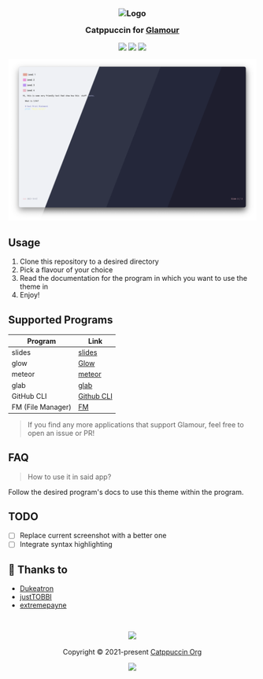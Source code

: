 <h3 align="center">
	<img src="https://raw.githubusercontent.com/catppuccin/catppuccin/main/assets/logos/exports/1544x1544_circle.png" width="100" alt="Logo"/><br/>
	<img src="https://raw.githubusercontent.com/catppuccin/catppuccin/main/assets/misc/transparent.png" height="30" width="0px"/>
	Catppuccin for <a href="https://github.com/charmbracelet/glamour">Glamour</a>
	<img src="https://raw.githubusercontent.com/catppuccin/catppuccin/main/assets/misc/transparent.png" height="30" width="0px"/>
</h3>

<p align="center">
	<a href="https://github.com/catppuccin/glamour/stargazers"><img src="https://img.shields.io/github/stars/catppuccin/glamour?colorA=363a4f&colorB=b7bdf8&style=for-the-badge"></a>
	<a href="https://github.com/catppuccin/glamour/issues"><img src="https://img.shields.io/github/issues/catppuccin/glamour?colorA=363a4f&colorB=f5a97f&style=for-the-badge"></a>
	<a href="https://github.com/catppuccin/glamour/contributors"><img src="https://img.shields.io/github/contributors/catppuccin/glamour?colorA=363a4f&colorB=a6da95&style=for-the-badge"></a>
</p>

<p align="center">
	<img src="https://raw.githubusercontent.com/Dukeatron/glamour/main/assets/res.webp"/>
</p>

## Usage

1. Clone this repository to a desired directory
2. Pick a flavour of your choice
3. Read the documentation for the program in which you want to use the theme in
4. Enjoy!

## Supported Programs

| Program            |                                              Link |
| -------------------|---------------------------------------------------|
| slides             | [slides](https://github.com/maaslalani/slides)    |
| glow               | [Glow](https://github.com/charmbracelet/glow)     |
| meteor             | [meteor](https://github.com/odpf/meteor)          |
| glab               | [glab](https://gitlab.com/gitlab-org/cli)         |
| GitHub CLI         | [Github CLI](https://github.com/cli/cli)          |
| FM (File Manager)  | [FM](https://github.com/knipferrc/fm)             |


> If you find any more applications that support Glamour, feel free to open an issue or PR!

## FAQ

> How to use it in said app?

Follow the desired program's docs to use this theme within the program.

## TODO

- [ ] Replace current screenshot with a better one
- [ ] Integrate syntax highlighting

## 💝 Thanks to

- [Dukeatron](https://github.com/Dukeatron)
- [justTOBBI](https://github.com/justTOBBI)
- [extremepayne](https://github.com/extremepayne)

&nbsp;

<p align="center">
	<img src="https://raw.githubusercontent.com/catppuccin/catppuccin/main/assets/footers/gray0_ctp_on_line.svg?sanitize=true" />
</p>

<p align="center">
	Copyright &copy; 2021-present <a href="https://github.com/catppuccin" target="_blank">Catppuccin Org</a>
</p>

<p align="center">
	<a href="https://github.com/catppuccin/catppuccin/blob/main/LICENSE"><img src="https://img.shields.io/static/v1.svg?style=for-the-badge&label=License&message=MIT&logoColor=d9e0ee&colorA=363a4f&colorB=b7bdf8"/></a>
</p>
